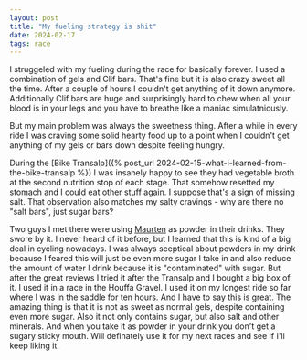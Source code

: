 ```yaml
---
layout: post
title: "My fueling strategy is shit"
date: 2024-02-17
tags: race
---
```


I struggeled with my fueling during the race for basically forever. I used a combination of gels and Clif bars. That's fine but it is also crazy sweet all the time. After a couple of hours I couldn't get anything of it down anymore. Additionally Clif bars are huge and surprisingly hard to chew when all your blood is in your legs and you have to breathe like a maniac simulatniously.

But my main problem was always the sweetness thing. After a while in every ride I was craving some solid hearty food up to a point when I couldn't get anything of my gels or bars down despite feeling hungry.

During the [Bike Transalp]({% post_url 2024-02-15-what-i-learned-from-the-bike-transalp %}) I was insanely happy to see they had vegetable broth at the second nutrition stop of each stage. That somehow resetted my stomach and I could eat other stuff again. I suppose that's a sign of missing salt. That observation also matches my salty cravings - why are there no "salt bars", just sugar bars?

Two guys I met there were using [Maurten](https://www.maurten.com/de) as powder in their drinks. They swore by it. I never heard of it before, but I learned that this is kind of a big deal in cycling nowadays. I was always sceptical about powders in my drink because I feared this will just be even more sugar I take in and also reduce the amount of water I drink because it is "contaminated" with sugar. But after the great reviews I tried it after the Transalp and I bought a big box of it. I used it in a race in the Houffa Gravel. I used it on my longest ride so far where I was in the saddle for ten hours. And I have to say this is great. The amazing thing is that it is not as sweet as normal gels, despite containing even more sugar. Also it not only contains sugar, but also salt and other minerals. And when you take it as powder in your drink you don't get a sugary sticky mouth. Will definately use it for my next races and see if I'll keep liking it.
